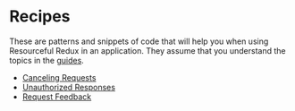 # Recipes

These are patterns and snippets of code that will help you when using
Resourceful Redux in an application. They assume that you understand the
topics in the [guides](/docs/guides/README.md).

* [Canceling Requests](/docs/recipes/canceling-requests.md)
* [Unauthorized Responses](/docs/recipes/unauthorized-responses.md)
* [Request Feedback](/docs/recipes/request-feedback.md)
